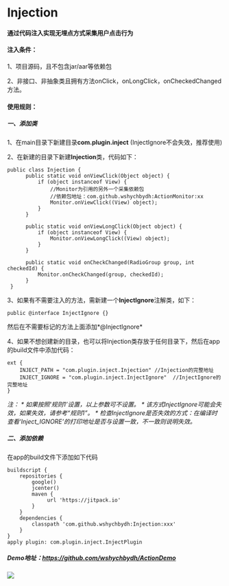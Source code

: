 # Injection 
#### **通过代码注入实现无埋点方式采集用户点击行为**

#### 注入条件：

1、项目源码，且不包含jar/aar等依赖包

2、非接口、非抽象类且拥有方法onClick，onLongClick，onCheckedChanged方法。

#### 使用规则：

##### 一、添加类

1、在main目录下新建目录**com.plugin.inject** (InjectIgnore不会失效，推荐使用)

2、在新建的目录下新建**Injection**类，代码如下：

    public class Injection {
          public static void onViewClick(Object object) {
              if (object instanceof View) {
                  //Monitor为引用的另外一个采集依赖包
                  //依赖包地址：com.github.wshychbydh:ActionMonitor:xx
                  Monitor.onViewClick((View) object);
              }
          }
      
          public static void onViewLongClick(Object object) {
              if (object instanceof View) {
                  Monitor.onViewLongClick((View) object);
              }
          }
      
          public static void onCheckChanged(RadioGroup group, int checkedId) {
              Monitor.onCheckChanged(group, checkedId);
          }
     }
3、如果有不需要注入的方法，需新建一个**InjectIgnore**注解类，如下：

    public @interface InjectIgnore {}
    
   然后在不需要标记的方法上面添加*@InjectIgnore*
    
4、如果不想创建新的目录，也可以将Injection类存放于任何目录下，然后在app的build文件中添加代码：
    
    ext {
        INJECT_PATH = "com.plugin.inject.Injection" //Injection的完整地址
        INJECT_IGNORE = "com.plugin.inject.InjectIgnore"  //InjectIgnore的完整地址
    }
   _注：
    * 如果按照‘规则1’设置，以上参数可不设置。
    * 该方式InjectIgnore可能会失效，如果失效，请参考“规则1”。
    * 检查InjectIgnore是否失效的方式：在编译时查看‘Inject_IGNORE’的打印地址是否与设置一致，不一致则说明失效。_  

##### 二、添加依赖
在app的build文件下添加如下代码
   
    buildscript {
        repositories {
            google()
            jcenter()
            maven {
                 url 'https://jitpack.io'
            }
        }
        dependencies {
            classpath 'com.github.wshychbydh:Injection:xxx'
        }
    }
    apply plugin: com.plugin.inject.InjectPlugin
    
##### Demo地址：https://github.com/wshychbydh/ActionDemo

[![](https://jitpack.io/v/wshychbydh/Injection.svg)](https://jitpack.io/#wshychbydh/Injection)